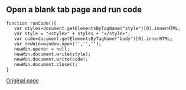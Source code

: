 ## Open a blank tab page and run code

    function runCode(){ 
       var styles=document.getElementsByTagName("style")[0].innerHTML;
       var style = "<style>" + styles + "</style>";
       var code=document.getElementsByTagName("body")[0].innerHTML;
       var newWin=window.open('','',''); 
       newWin.opener = null;
       newWin.document.write(style); 
       newWin.document.write(code); 
       newWin.document.close();
    }

[Original page](http://www.5imoban.net)
